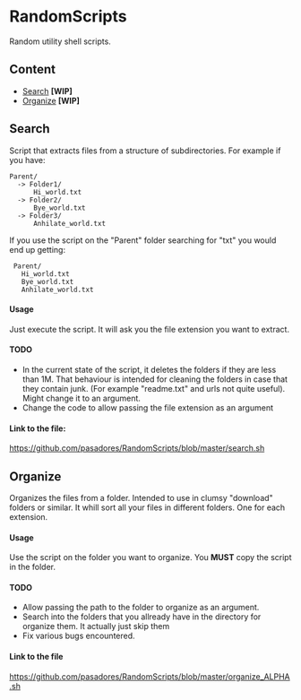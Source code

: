 # RandomScripts
Random utility shell scripts. 


## Content
* [Search](##Search)  **[WIP]**
* [Organize](##Organize) **[WIP]**


## Search
Script that extracts files from a structure of subdirectories. For example if you have: 

    Parent/
      -> Folder1/
          Hi_world.txt
      -> Folder2/
          Bye_world.txt
      -> Folder3/
          Anhilate_world.txt
      
 If you use the script on the "Parent" folder searching for "txt" you would end up getting:
 
     Parent/
       Hi_world.txt
       Bye_world.txt
       Anhilate_world.txt

#### Usage
Just execute the script. It will ask you the file extension you want to extract. 

#### TODO
* In the current state of the script, it deletes the folders if they are less than 1M. That behaviour is intended for cleaning
the folders in case that they contain junk. (For example "readme.txt" and urls not quite useful). Might change it to an argument. 
* Change the code to allow passing the file extension as an argument
#### Link to the file: 
<https://github.com/pasadores/RandomScripts/blob/master/search.sh>

## Organize
Organizes the files from a folder. Intended to use in clumsy "download" folders or similar. It whill sort all your files in different folders.
One for each extension. 
#### Usage
Use the script on the folder you want to organize. You **MUST** copy the script in the folder. 

#### TODO
* Allow passing the path to the folder to organize as an argument. 
* Search into the folders that you allready have in the directory for organize them. It actually just skip them 
* Fix various bugs encountered. 

#### Link to the file
<https://github.com/pasadores/RandomScripts/blob/master/organize_ALPHA.sh>
